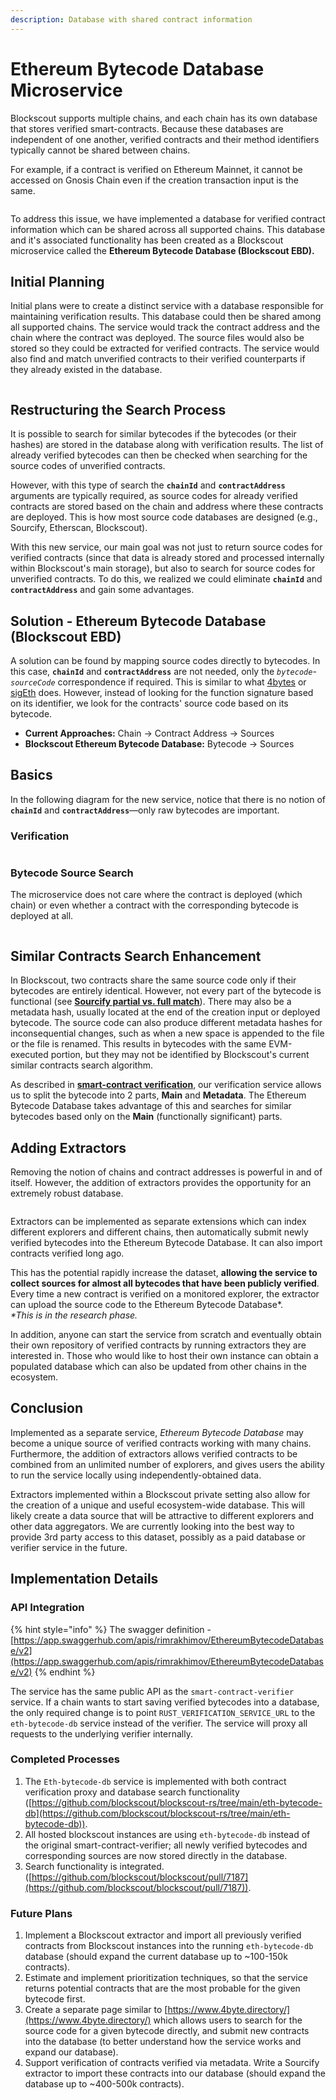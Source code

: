 ```yaml
---
description: Database with shared contract information
---
```


# Ethereum Bytecode Database Microservice

Blockscout supports multiple chains, and each chain has its own database that stores verified smart-contracts. Because these databases are independent of one another, verified contracts and their method identifiers typically cannot be shared between chains.&#x20;

For example, if a contract is verified on Ethereum Mainnet, it cannot be accessed on Gnosis Chain even if the creation transaction input is the same.

<figure><img src="../../.gitbook/assets/no-multichain.png" alt=""><figcaption></figcaption></figure>

To address this issue, we have implemented a database for verified contract information which can be shared across all supported chains. This database and it's associated functionality has been created as a Blockscout microservice called the **Ethereum Bytecode Database (Blockscout EBD).**

## Initial Planning

Initial plans were to create a distinct service with a database responsible for maintaining verification results. This database could then be shared among all supported chains. The service would track the contract address and the chain where the contract was deployed. The source files would also be stored so they could be extracted for verified contracts. The service would also find and match unverified contracts to their verified counterparts if they already existed in the database.

<figure><img src="../../.gitbook/assets/InitialMicroservice.svg" alt=""><figcaption></figcaption></figure>

## Restructuring the Search Process

It is possible to search for similar bytecodes if the bytecodes (or their hashes) are stored in the database along with verification results. The list of already verified bytecodes can then be checked when searching for the source codes of unverified contracts.

However, with this type of search the **`chainId`** and **`contractAddress`** arguments are typically required, as source codes for already verified contracts are stored based on the chain and address where these contracts are deployed. This is how most source code databases are designed (e.g., Sourcify, Etherscan, Blockscout).

With this new service, our main goal was not just to return source codes for verified contracts (since that data is already stored and processed internally within Blockscout's main storage), but also to search for source codes for unverified contracts. To do this, we realized we could eliminate **`chainId`** and **`contractAddress`** and gain some advantages.

## Solution - Ethereum Bytecode Database (Blockscout EBD)

A solution can be found by mapping source codes directly to bytecodes. In this case,  **`chainId`** and **`contractAddress`**  are not needed, only the _`bytecode`-`sourceCode`_ correspondence if required. This is similar to what [4bytes](https://www.4byte.directory/) or [sigEth](https://sig.eth.samczsun.com/) does. However, instead of looking for the function signature based on its identifier, we look for the contracts' source code based on its bytecode.&#x20;

* **Current Approaches:** Chain → Contract Address → Sources
* **Blockscout Ethereum Bytecode Database:** Bytecode → Sources

## Basics

In the following diagram for the new service, notice that there is no notion of **`chainId`** and **`contractAddress`**—only raw bytecodes are important.

### Verification

<figure><img src="../../.gitbook/assets/Ethereum Bytecode DB.png" alt=""><figcaption></figcaption></figure>

### Bytecode Source Search

The microservice does not care where the contract is deployed (which chain) or even whether a contract with the corresponding bytecode is deployed at all.

<figure><img src="../../.gitbook/assets/Ethereum Bytecode DB (1).png" alt=""><figcaption></figcaption></figure>

## Similar Contracts Search Enhancement

In Blockscout, two contracts share the same source code only if their bytecodes are entirely identical. However, not every part of the bytecode is functional (see [**Sourcify partial vs. full match**](https://docs.sourcify.dev/docs/full-vs-partial-match/)). There may also be a metadata hash, usually located at the end of the creation input or deployed bytecode. The source code can also produce different metadata hashes for inconsequential changes, such as when a new space is appended to the file or the file is renamed. This results in bytecodes with the same EVM-executed portion, but they may not be identified by Blockscout's current similar contracts search algorithm.

As described in [**smart-contract verification**](https://docs.blockscout.com/for-developers/information-and-settings/smart-contract-verification#verification-process), our verification service allows us to split the bytecode into 2 parts, **Main** and **Metadata**. The Ethereum Bytecode Database takes advantage of this and searches for similar bytecodes based only on the **Main** (functionally significant) parts.

## Adding Extractors

Removing the notion of chains and contract addresses is powerful in and of itself. However, the addition of extractors provides the opportunity for an extremely robust database.

<figure><img src="../../.gitbook/assets/Ethereum Bytecode DB (3).png" alt=""><figcaption></figcaption></figure>

Extractors can be implemented as separate extensions which can index different explorers and different chains, then automatically submit newly verified bytecodes into the Ethereum Bytecode Database. It can also import contracts verified long ago.&#x20;

This has the potential rapidly increase the dataset, **allowing the service to collect sources for almost all bytecodes that have been publicly verified**. Every time a new contract is verified on a monitored explorer, the extractor can upload the source code to the Ethereum Bytecode Database\*. \
_\*This is in the research phase._&#x20;

In addition, anyone can start the service from scratch and eventually obtain their own repository of verified contracts by running extractors they are interested in. Those who would like to host their own instance can obtain a populated database which can also be updated from other chains in the ecosystem.

## Conclusion

Implemented as a separate service, _Ethereum Bytecode Database_ may become a unique source of verified contracts working with many chains. Furthermore, the addition of extractors allows verified contracts to be combined from an unlimited number of explorers, and gives users the ability to run the service locally using independently-obtained data.

Extractors implemented within a Blockscout private setting also allow for the creation of a unique and useful ecosystem-wide database. This will likely create a data source that will be attractive to different explorers and other data aggregators. We are currently looking into the best way to provide 3rd party access to this dataset, possibly as a paid database or verifier service in the future.&#x20;

## Implementation Details

### API Integration

{% hint style="info" %}
The swagger definition -[https://app.swaggerhub.com/apis/rimrakhimov/EthereumBytecodeDatabase/v2](https://app.swaggerhub.com/apis/rimrakhimov/EthereumBytecodeDatabase/v2)
{% endhint %}

The service has the same public API as the `smart-contract-verifier` service. If a chain wants to start saving verified bytecodes into a database, the only required change is to point `RUST_VERIFICATION_SERVICE_URL` to the `eth-bytecode-db` service instead of the verifier. The service will proxy all requests to the underlying verifier internally.

### Completed Processes

1. The `Eth-bytecode-db` service is implemented with both contract verification proxy and database search functionality ([https://github.com/blockscout/blockscout-rs/tree/main/eth-bytecode-db](https://github.com/blockscout/blockscout-rs/tree/main/eth-bytecode-db)).
2. All hosted blockscout instances are using `eth-bytecode-db` instead of the original smart-contract-verifier; all newly verified bytecodes and corresponding sources are now stored directly in the database.
3. Search functionality is integrated. ([https://github.com/blockscout/blockscout/pull/7187](https://github.com/blockscout/blockscout/pull/7187)).

### Future Plans&#x20;

1. Implement a Blockscout extractor and import all previously verified contracts from Blockscout instances into the running `eth-bytecode-db` database (should expand the current database up to \~100-150k contracts).
2. Estimate and implement prioritization techniques, so that the service returns potential contracts that are the most probable for the given bytecode first.
3. Create a separate page similar to [https://www.4byte.directory/](https://www.4byte.directory/) which allows users to search for the source code for a given bytecode directly, and submit new contracts into the database (to better understand how the service works and expand our database).
4. Support verification of contracts verified via metadata. Write a Sourcify extractor to import these contracts into our database (should expand the database up to \~400-500k contracts).



